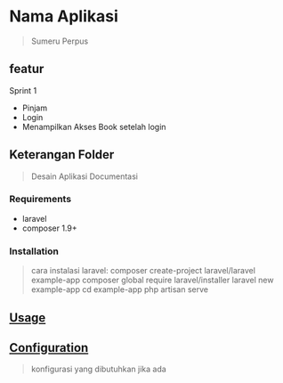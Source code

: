 # Nama Aplikasi

> Sumeru Perpus

## featur

Sprint 1

- Pinjam
- Login
- Menampilkan Akses Book setelah login

## Keterangan Folder

> Desain
> Aplikasi
> Documentasi

### Requirements

- laravel
- composer 1.9+

### Installation

> cara instalasi laravel:
> composer create-project laravel/laravel example-app
> composer global require laravel/installer
> laravel new example-app
> cd example-app
> php artisan serve

## [Usage](#usage)

>

## [Configuration](#configuration)

> konfigurasi yang dibutuhkan jika ada
